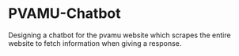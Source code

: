 # PVAMU-Chatbot
Designing a chatbot for the pvamu website which scrapes the entire website to fetch information when giving a response.
